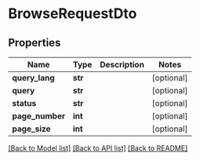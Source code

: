 # BrowseRequestDto

## Properties
Name | Type | Description | Notes
------------ | ------------- | ------------- | -------------
**query_lang** | **str** |  | [optional] 
**query** | **str** |  | [optional] 
**status** | **str** |  | [optional] 
**page_number** | **int** |  | [optional] 
**page_size** | **int** |  | [optional] 

[[Back to Model list]](../README.md#documentation-for-models) [[Back to API list]](../README.md#documentation-for-api-endpoints) [[Back to README]](../README.md)

